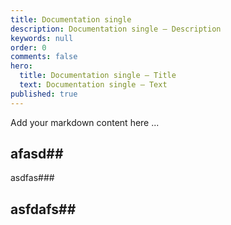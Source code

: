 ```yaml
---
title: Documentation single
description: Documentation single — Description
keywords: null
order: 0
comments: false
hero:
  title: Documentation single — Title
  text: Documentation single — Text
published: true
---
```


Add your markdown content here ...
## afasd##

asdfas###

## asfdafs##


